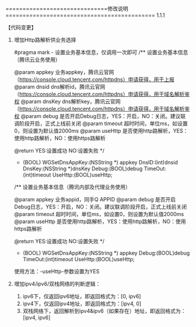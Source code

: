 ==============================修改说明============================================ 1.1.1

【代码变更】
1. 增加Http路解析供业务选择

	#pragma mark - 设置业务基本信息，仅调用一次即可
	/**
	 设置业务基本信息（腾讯云业务使用）

	 @param appkey  业务appkey，腾讯云官网（https://console.cloud.tencent.com/httpdns）申请获得，用于上报
	 @param dnsid   dns解析id，腾讯云官网（https://console.cloud.tencent.com/httpdns）申请获得，用于域名解析鉴权
	 @param dnsKey  dns解析key，腾讯云官网（https://console.cloud.tencent.com/httpdns）申请获得，用于域名解析鉴权
	 @param debug   是否开启Debug日志，YES：开启，NO：关闭。建议联调阶段开启，正式上线前关闭
	 @param timeout 超时时间，单位ms，如设置0，则设置为默认值2000ms
	 @param useHttp 是否使用http路解析，YES：使用http路解析，NO：使用https路解析
	 
	 @return YES:设置成功 NO:设置失败
	 */
	- (BOOL) WGSetDnsAppKey:(NSString *) appkey DnsID:(int)dnsid DnsKey:(NSString *)dnsKey Debug:(BOOL)debug TimeOut:(int)timeout UseHttp:(BOOL)useHttp;

	/**
	 设置业务基本信息（腾讯内部及代理业务使用）
	 
	 @param appkey  业务appid，同手Q APPID
	 @param debug   是否开启Debug日志，YES：开启，NO：关闭。建议联调阶段开启，正式上线前关闭
	 @param timeout 超时时间，单位ms，如设置0，则设置为默认值2000ms
	 @param useHttp 是否使用http路解析，YES：使用http路解析，NO：使用https路解析
	 
	 @return YES:设置成功 NO:设置失败
	 */
	- (BOOL) WGSetDnsAppKey:(NSString *) appkey Debug:(BOOL)debug TimeOut:(int)timeout UseHttp:(BOOL)useHttp;
	
	使用方法：-useHttp-参数设置为YES
	
2. 增加ipv4/ipv6/双栈网络的判断逻辑：

	1. ipv6下，仅返回ipv6地址，即返回格式为：[0, ipv6]
	2. ipv4下，仅返回ipv4地址，即返回格式为：[ipv4, 0]
	3. 双栈网络下，返回解析到ipv4&ipv6（如果存在）地址，即返回格式为：[ipv4, ipv6]